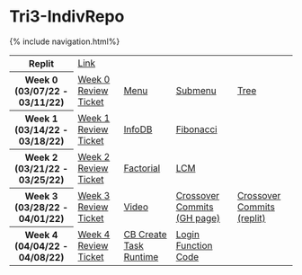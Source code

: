 <h1> Tri3-IndivRepo </h1>
{% include navigation.html%}

<table>
  <tr>
    <th>Replit</th>
    <td colspan="4"><a style="text-align: center; vertical-align: middle" href="https://replit.com/@AlexDo8/Tri3-IndivRepo#replit/week2/lcm.py">Link</a></td>
  </tr>
  <tr>
    <th>Week 0 (03/07/22 - 03/11/22)</th>
    <td><a href="https://github.com/willcyber/tri3/issues/4">Week 0 Review Ticket</a></td>
    <td><a href="https://alexd017.github.io/Tri3-IndivRepo/snippet/week0/maincode">Menu</a></td>
    <td><a href="https://alexd017.github.io/Tri3-IndivRepo/snippet/week0/submenucode">Submenu</a></td>
    <td><a href="https://alexd017.github.io/Tri3-IndivRepo/snippet/week0/treecode">Tree</a></td>
  </tr>
  <tr>
    <th>Week 1 (03/14/22 - 03/18/22)</th>
    <td><a href="https://github.com/willcyber/tri3/issues/21">Week 1 Review Ticket</a></td>
    <td><a href="https://alexd017.github.io/Tri3-IndivRepo/snippet/week1/infodbcode">InfoDB</a></td>
    <td><a href="https://alexd017.github.io/Tri3-IndivRepo/snippet/week1/fibonaccicode">Fibonacci</a></td>
    <td></td>
  </tr>
  <tr>
    <th>Week 2 (03/21/22 - 03/25/22)</th>
    <td><a href="https://github.com/willcyber/tri3/issues/28">Week 2 Review Ticket</a></td>
    <td><a href="https://alexd017.github.io/Tri3-IndivRepo/snippet/week2/factorialcode">Factorial</a></td>
    <td><a href="https://alexd017.github.io/Tri3-IndivRepo/snippet/week2/lcmcode">LCM</a></td>
    <td></td>
  </tr>
  <tr>
    <th>Week 3 (03/28/22 - 04/01/22)</th>
    <td><a href="https://github.com/willcyber/tri3/issues/">Week 3 Review Ticket</a></td>
    <td><a href="https://drive.google.com/file/d/1z0cUosAlsdRvGP4E3Cr57f296AtiZKRZ/view?usp=sharing">Video</a></td>
    <td><a href="https://github.com/ProRichyMan/NathanIndividual/commits/github-pages?author=AlexD017">Crossover Commits     (GH page)</a></td>
    <td><a href="https://github.com/ProRichyMan/Nathanreplit/commits?author=AlexD017">Crossover Commits (replit)</a></td>
  </tr>
  <tr>
    <th>Week 4 (04/04/22 - 04/08/22)</th>
    <td><a href="https://github.com/willcyber/tri3/issues/36">Week 4 Review Ticket</a></td>
    <td><a href="http://127.0.0.1:5222/alexCreateTask">CB Create Task Runtime</a></td>
    <td><a href="https://alexd017.github.io/Tri3-IndivRepo/snippet/week2/lcmcode">Login Function Code</a></td>
    <td></td>
  </tr>
</table>
